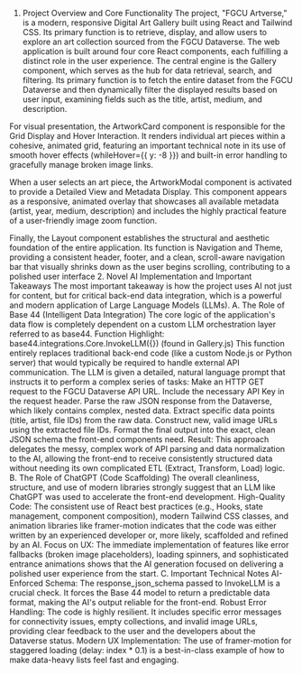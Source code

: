1. Project Overview and Core Functionality
The project, "FGCU Artverse," is a modern, responsive Digital Art Gallery built using React and Tailwind CSS. Its primary function is to retrieve, display, and allow users to explore an art collection sourced from the FGCU Dataverse.
The web application is built around four core React components, each fulfilling a distinct role in the user experience. The central engine is the Gallery component, which serves as the hub for data retrieval, search, and filtering. Its primary function is to fetch the entire dataset from the FGCU Dataverse and then dynamically filter the displayed results based on user input, examining fields such as the title, artist, medium, and description.

For visual presentation, the ArtworkCard component is responsible for the Grid Display and Hover Interaction. It renders individual art pieces within a cohesive, animated grid, featuring an important technical note in its use of smooth hover effects (whileHover={{ y: -8 }}) and built-in error handling to gracefully manage broken image links.

When a user selects an art piece, the ArtworkModal component is activated to provide a Detailed View and Metadata Display. This component appears as a responsive, animated overlay that showcases all available metadata (artist, year, medium, description) and includes the highly practical feature of a user-friendly image zoom function.

Finally, the Layout component establishes the structural and aesthetic foundation of the entire application. Its function is Navigation and Theme, providing a consistent header, footer, and a clean, scroll-aware navigation bar that visually shrinks down as the user begins scrolling, contributing to a polished user interface
2. Novel AI Implementation and Important Takeaways
The most important takeaway is how the project uses AI not just for content, but for critical back-end data integration, which is a powerful and modern application of Large Language Models (LLMs).
A. The Role of Base 44 (Intelligent Data Integration) 
The core logic of the application's data flow is completely dependent on a custom LLM orchestration layer referred to as base44.
Function Highlight: base44.integrations.Core.InvokeLLM({}) (found in Gallery.js)
This function entirely replaces traditional back-end code (like a custom Node.js or Python server) that would typically be required to handle external API communication.
The LLM is given a detailed, natural language prompt that instructs it to perform a complex series of tasks:
Make an HTTP GET request to the FGCU Dataverse API URL.
Include the necessary API Key in the request header.
Parse the raw JSON response from the Dataverse, which likely contains complex, nested data.
Extract specific data points (title, artist, file IDs) from the raw data.
Construct new, valid image URLs using the extracted file IDs.
Format the final output into the exact, clean JSON schema the front-end components need.
Result: This approach delegates the messy, complex work of API parsing and data normalization to the AI, allowing the front-end to receive consistently structured data without needing its own complicated ETL (Extract, Transform, Load) logic.
B. The Role of ChatGPT (Code Scaffolding) 
The overall cleanliness, structure, and use of modern libraries strongly suggest that an LLM like ChatGPT was used to accelerate the front-end development.
High-Quality Code: The consistent use of React best practices (e.g., Hooks, state management, component composition), modern Tailwind CSS classes, and animation libraries like framer-motion indicates that the code was either written by an experienced developer or, more likely, scaffolded and refined by an AI.
Focus on UX: The immediate implementation of features like error fallbacks (broken image placeholders), loading spinners, and sophisticated entrance animations shows that the AI generation focused on delivering a polished user experience from the start.
C. Important Technical Notes
AI-Enforced Schema: The response_json_schema passed to InvokeLLM is a crucial check. It forces the Base 44 model to return a predictable data format, making the AI's output reliable for the front-end.
Robust Error Handling: The code is highly resilient. It includes specific error messages for connectivity issues, empty collections, and invalid image URLs, providing clear feedback to the user and the developers about the Dataverse status.
Modern UX Implementation: The use of framer-motion for staggered loading (delay: index * 0.1) is a best-in-class example of how to make data-heavy lists feel fast and engaging.

